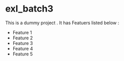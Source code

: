 # exl_batch3

This is a dummy project .
It has Featuers listed below :

 - Feature 1
 - Feature 2
 - Feature 3
 - Feature 4
 - Feature 5
